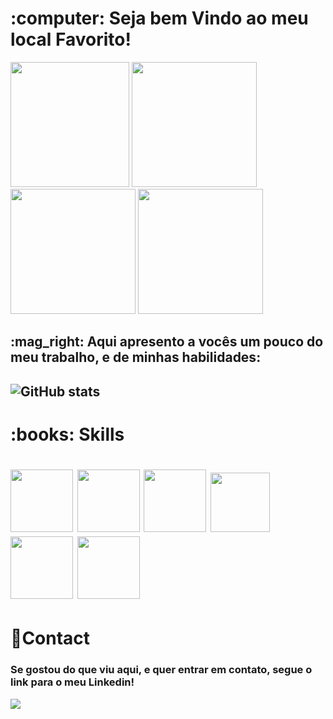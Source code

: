    <h1 > :computer: Seja bem Vindo ao meu local Favorito!</h1> <p> <img src="https://media3.giphy.com/media/RbDKaczqWovIugyJmW/giphy.gif?cid=ecf05e4731x8erq4qppu3mrvpnyjjl42b484cv3q9vky9328&rid=giphy.gif&ct=g" width="190" height="200" />  <img src="https://media4.giphy.com/media/UcK7JalnjCz0k/giphy.gif?cid=ecf05e47bv828dnz8jvtjyly9hos7c6f8xn5xss1ocg9gqis&rid=giphy.gif&ct=g" width="200" height="200" /> <img src="https://media2.giphy.com/media/ZVik7pBtu9dNS/giphy.gif?cid=ecf05e477b0htzd58rcldv1lqe3yt0jnr5lgy4clolnoz1pu&rid=giphy.gif&ct=g" width="200" height="200" /> <img src="https://media4.giphy.com/media/xT9IgzoKnwFNmISR8I/giphy.gif?cid=ecf05e477uh7clloko8181sbqgyuj7rgihcj5clwi6rys2pz&rid=giphy.gif&ct=g" width="200" height="200" /> 

   <br>
   
   <h2> :mag_right: Aqui apresento a vocês um pouco do meu trabalho, e de minhas habilidades:<h2>
   
  ![GitHub stats](https://github-readme-stats.vercel.app/api?username=WelberthTito&show_icons=true&theme=radical)


  <H1> :books: Skills<H1>
  <img height="100" width="100" src="https://cdn.jsdelivr.net/gh/devicons/devicon/icons/python/python-original-wordmark.svg" /> <img height="100" width="100"       src="https://cdn.jsdelivr.net/gh/devicons/devicon/icons/html5/html5-plain-wordmark.svg" /> <img height="100" width="100" src="https://cdn.jsdelivr.net/gh/devicons/devicon/icons/css3/css3-plain-wordmark.svg" /> <img height="95" width="95" src="https://cdn.jsdelivr.net/gh/devicons/devicon/icons/javascript/javascript-plain.svg" /> <img height="100" width="100" src="https://cdn.jsdelivr.net/gh/devicons/devicon/icons/flask/flask-original-wordmark.svg" /> <img height="100" width="100" src="https://cdn.jsdelivr.net/gh/devicons/devicon/icons/bootstrap/bootstrap-plain-wordmark.svg" /> 
  
   
 
<h1>📱Contact</h1>
  
 
  
  ### Se gostou do que viu aqui, e quer entrar em contato, segue o link para o meu Linkedin!


<a href="https://www.linkedin.com/in/welberth-vieira-tito-lima-5603501ba/" target="_blank"> <img src="https://img.shields.io/badge/LinkedIn-0077B5?style=for-the-badge&logo=linkedin&logoColor=white">
 
 



